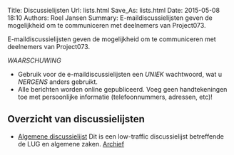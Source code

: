 Title: Discussielijsten
Url: lists.html
Save_As: lists.html
Date: 2015-05-08 18:10
Authors: Roel Jansen
Summary: E-maildiscussielijsten geven de mogelijkheid om te communiceren met deelnemers van Project073.


E-maildiscussielijsten geven de mogelijkheid om te communiceren met deelnemers van Project073.

_WAARSCHUWING_

* Gebruik voor de e-maildiscussielijsten een _UNIEK_ wachtwoord, wat u _NERGENS_ anders gebruikt.
* Alle berichten worden online gepubliceerd. Voeg geen handtekeningen toe met persoonlijke informatie (telefoonnummers, adressen, etc)!

## Overzicht van discussielijsten

* [Algemene discussielijst](http://lists.project073.nl/cgi-bin/mailman/listinfo/project073_general)
  Dit is een low-traffic discussielijst betreffende de LUG en algemene zaken. [Archief](http://lists.project073.nl/pipermail/project073_general/)

